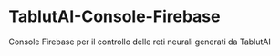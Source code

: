 # TablutAI-Console-Firebase
Console Firebase per il controllo delle reti neurali generati da TablutAI
